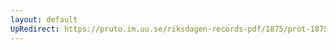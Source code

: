 ```yaml
---
layout: default
UpRedirect: https://pruto.im.uu.se/riksdagen-records-pdf/1875/prot-1875--ak--053/prot-1875--ak--053_035.pdf
---
```

